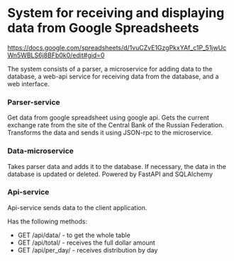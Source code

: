 # System for receiving and displaying data from Google Spreadsheets

https://docs.google.com/spreadsheets/d/1vuCZvE1GzgPkxYAf_c1P_51jwUcWn5WBLS6j8BFb0k0/edit#gid=0

The system consists of a parser, a microservice for adding data to the database, a web-api service for receiving data from the database, and a web interface.

### Parser-service 

Get data from google spreadsheet using google api. Gets the current exchange rate from the site of the Central Bank of the Russian Federation. Transforms the data and sends it using JSON-rpc to the microservice.

### Data-microservice

Takes parser data and adds it to the database. If necessary, the data in the database is updated or deleted. Powered by FastAPI and SQLAlchemy

### Api-service

Api-service sends data to the client application.

Has the following methods:

* GET /api/data/ - to get the whole table
* GET /api/total/ - receives the full dollar amount
* GET /api/per_day/ - receives distribution by day
